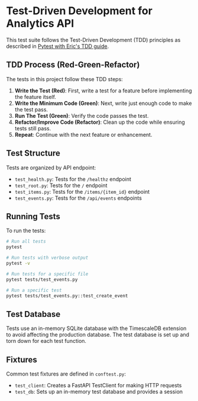 # Test-Driven Development for Analytics API

This test suite follows the Test-Driven Development (TDD) principles as described in [Pytest with Eric's TDD guide](https://pytest-with-eric.com/tdd/pytest-tdd/).

## TDD Process (Red-Green-Refactor)

The tests in this project follow these TDD steps:

1. **Write the Test (Red)**: First, write a test for a feature before implementing the feature itself.
2. **Write the Minimum Code (Green)**: Next, write just enough code to make the test pass.
3. **Run The Test (Green)**: Verify the code passes the test.
4. **Refactor/Improve Code (Refactor)**: Clean up the code while ensuring tests still pass.
5. **Repeat**: Continue with the next feature or enhancement.

## Test Structure

Tests are organized by API endpoint:

- `test_health.py`: Tests for the `/healthz` endpoint
- `test_root.py`: Tests for the `/` endpoint
- `test_items.py`: Tests for the `/items/{item_id}` endpoint
- `test_events.py`: Tests for the `/api/events` endpoints

## Running Tests

To run the tests:

```bash
# Run all tests
pytest

# Run tests with verbose output
pytest -v

# Run tests for a specific file
pytest tests/test_events.py

# Run a specific test
pytest tests/test_events.py::test_create_event
```

## Test Database

Tests use an in-memory SQLite database with the TimescaleDB extension to avoid affecting the production database. The test database is set up and torn down for each test function.

## Fixtures

Common test fixtures are defined in `conftest.py`:

- `test_client`: Creates a FastAPI TestClient for making HTTP requests
- `test_db`: Sets up an in-memory test database and provides a session 